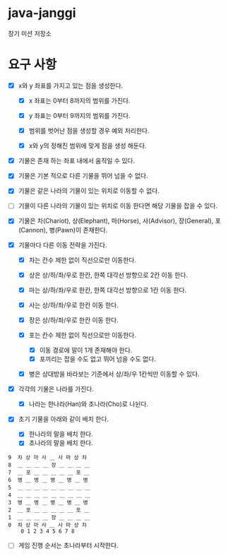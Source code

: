 # java-janggi

장기 미션 저장소

# 요구 사항

- [x] x와 y 좌표를 가지고 있는 점을 생성한다.
    - [x] x 좌표는 0부터 8까지의 범위를 가진다.
    - [x] y 좌표는 0부터 9까지의 범위를 가진다.
    - [x] 범위를 벗어난 점을 생성할 경우 예외 처리한다.
    - [x] x와 y의 정해진 범위에 맞게 점을 생성 해둔다.


- [x] 기물은 존재 하는 좌표 내에서 움직일 수 있다.
- [x] 기물은 기본 적으로 다른 기물을 뛰어 넘을 수 없다.
- [x] 기물은 같은 나라의 기물이 있는 위치로 이동할 수 없다.
- [ ] 기물이 다른 나라의 기물이 있는 위치로 이동 한다면 해당 기물을 잡을 수 있다.


- [x] 기물은 차(Chariot), 상(Elephant), 마(Horse), 사(Advisor), 장(General), 포(Cannon), 병(Pawn)이 존재한다.
- [x] 기물마다 다른 이동 전략을 가진다.
    - [x] 차는 칸수 제한 없이 직선으로만 이동한다.
    - [x] 상은 상/하/좌/우로 한칸, 한쪽 대각선 방향으로 2칸 이동 한다.
    - [x] 마는 상/하/좌/우로 한칸, 한쪽 대각선 방향으로 1칸 이동 한다.
    - [x] 사는 상/하/좌/우로 한칸 이동 한다.
    - [x] 장은 상/하/좌/우로 한칸 이동 한다.
    - [x] 포는 칸수 제한 없이 직선으로만 이동한다.
        - [x] 이동 경로에 말이 1개 존재해야 한다.
        - [x] 포끼리는 잡을 수도 없고 뛰어 넘을 수도 없다.
    - [x] 병은 상대방을 바라보는 기준에서 상/좌/우 1칸씩만 이동할 수 있다.


- [x] 각각의 기물은 나라를 가진다.
    - [x] 나라는 한나라(Han)와 초나라(Cho)로 나뉜다.


- [x] 초기 기물을 아래와 같이 배치 한다.
    - [x] 한나라의 말을 배치 한다.
    - [x] 초나라의 말을 배치 한다.

```배치 예시
9  차 상 마 사 ＿ 사 마 상 차
8  ＿ ＿ ＿ ＿ 장 ＿ ＿ ＿ ＿
7  ＿ 포 ＿ ＿ ＿ ＿ ＿ 포 ＿
6  병 ＿ 병 ＿ 병 ＿ 병 ＿ 병
5  ＿ ＿ ＿ ＿ ＿ ＿ ＿ ＿ ＿
4  ＿ ＿ ＿ ＿ ＿ ＿ ＿ ＿ ＿
3  병 ＿ 병 ＿ 병 ＿ 병 ＿ 병
2  ＿ 포 ＿ ＿ ＿ ＿ ＿ 포 ＿
1  ＿ ＿ ＿ ＿ 장 ＿ ＿ ＿ ＿
0  차 상 마 사 ＿ 사 마 상 차
    0 1 2 3 4 5 6 7 8
```

- [ ] 게임 진행 순서는 초나라부터 시작한다.